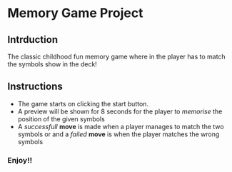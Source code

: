 # Memory Game Project

## Intrduction

The classic childhood fun memory game where in the player has to match the symbols show in the deck!


## Instructions

* The game starts on clicking the start button.
* A preview will be shown for 8 seconds for the player to _memorise_ the position of the given symbols
* A _successfull_ **move** is made when a player manages to match the two symbols or and a _failed_ **move** is when the player matches the wrong symbols

### Enjoy!!
